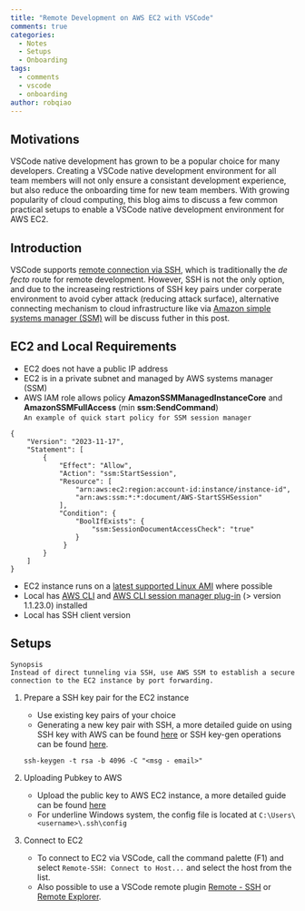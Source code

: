 ```yaml
---
title: "Remote Development on AWS EC2 with VSCode"
comments: true
categories:
  - Notes
  - Setups
  - Onboarding
tags:
  - comments
  - vscode
  - onboarding
author: robqiao
---
```


## Motivations
VSCode native development has grown to be a popular choice for many developers. Creating a VSCode native development environment for all team members will not only ensure a consistant development experience, but also reduce the onboarding time for new team members. With growing popularity of cloud computing, this blog aims to discuss a few common practical setups to enable a VSCode native development environment for AWS EC2.

## Introduction
VSCode supports [remote connection via SSH](https://code.visualstudio.com/docs/remote/ssh-tutorial), which is traditionally the *de fecto* route for remote development. However, SSH is not the only option, and due to the increaseing restrictions of SSH key pairs under corperate environment to avoid cyber attack (reducing attack surface), alternative connecting mechanism to cloud infrastructure like via [Amazon simple systems manager (SSM)](https://docs.aws.amazon.com/systems-manager/latest/userguide/what-is-systems-manager.html) will be discuss futher in this post.

## EC2 and Local Requirements
* EC2 does not have a public IP address
* EC2 is in a private subnet and managed by AWS systems manager (SSM)
* AWS IAM role allows policy __AmazonSSMManagedInstanceCore__ and __AmazonSSMFullAccess__ (min __ssm:SendCommand__)\
`An example of quick start policy for SSM session manager`

```
{
    "Version": "2023-11-17",
    "Statement": [
        {
            "Effect": "Allow",
            "Action": "ssm:StartSession",
            "Resource": [
                "arn:aws:ec2:region:account-id:instance/instance-id",
                "arn:aws:ssm:*:*:document/AWS-StartSSHSession"
            ],
            "Condition": {
                "BoolIfExists": {
                    "ssm:SessionDocumentAccessCheck": "true"
                }
             }
        }
    ]
}
```
* EC2 instance runs on a [latest supported Linux AMI](https://docs.aws.amazon.com/AWSEC2/latest/UserGuide/finding-an-ami.html) where possible
* Local has [AWS CLI](https://docs.aws.amazon.com/cli/latest/userguide/install-cliv2-linux.html) and [AWS CLI session manager plug-in](https://docs.aws.amazon.com/systems-manager/latest/userguide/session-manager-working-with-install-plugin.html) (> version 1.1.23.0) installed
* Local has SSH client version 

## Setups
``````
Synopsis
Instead of direct tunneling via SSH, use AWS SSM to establish a secure connection to the EC2 instance by port forwarding.
``````

1. Prepare a SSH key pair for the EC2 instance
    - Use existing key pairs of your choice
    - Generating a new key pair with SSH, a more detailed guide on using SSH key with AWS can be found [here](https://docs.aws.amazon.com/AWSEC2/latest/UserGuide/ec2-key-pairs.html#having-ec2-create-your-key-pair) or SSH key-gen operations can be found [here](https://www.ssh.com/academy/ssh/keygen).
    ```
    ssh-keygen -t rsa -b 4096 -C "<msg - email>"
    ```
1. Uploading Pubkey to AWS
    - Upload the public key to AWS EC2 instance, a more detailed guide can be found [here](https://docs.aws.amazon.com/AWSEC2/latest/UserGuide/ec2-key-pairs.html#how-to-generate-your-own-key-and-import-it-to-aws)
    <script src="https://gist.github.com/manifestoso/7b7a38dd7910560e962c5a76a561c9e0.js?file=uploadpubkey.sh" type="text/javascript">

1. Config local SSH client
    - Edit SSH config file with your choice of editor, for example, nano or text editor

    - Also possible to configure directly inside VSCode, call `Remote-SSH: Open Configuration File...` from the [Command Palette (F1)](https://code.visualstudio.com/docs/getstarted/userinterface#_command-palette) to open SSH client config file, for underline Linux system commonly located at `~/.ssh/config`  
    <script src="https://gist.github.com/manifestoso/7b7a38dd7910560e962c5a76a561c9e0.js?file=bashshell.txt" type="text/javascript"></script>
    - For underline Windows system, the config file is located at `C:\Users\<username>\.ssh\config`
    <script src="https://gist.github.com/manifestoso/7b7a38dd7910560e962c5a76a561c9e0.js?file=powershell.txt" type="text/javascript"></script>

1. Connect to EC2
    - To connect to EC2 via VSCode, call the command palette (F1) and select `Remote-SSH: Connect to Host...` and select the host from the list.
    - Also possible to use a VSCode remote plugin [Remote - SSH](https://marketplace.visualstudio.com/items?itemName=ms-vscode-remote.remote-ssh) or [Remote Explorer](https://marketplace.visualstudio.com/items?itemName=ms-vscode.remote-explorer).